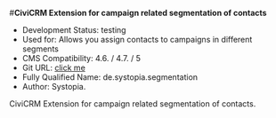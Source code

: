 #**CiviCRM Extension for campaign related segmentation of contacts**


- Development Status: testing
- Used for: Allows you assign contacts to campaigns in different segments
- CMS Compatibility: 4.6. / 4.7. / 5
- Git URL: [click me](https://github.com/systopia/de.systopia.segmentation)
- Fully Qualified Name: de.systopia.segmentation
- Author: Systopia.


CiviCRM Extension for campaign related segmentation of contacts.
